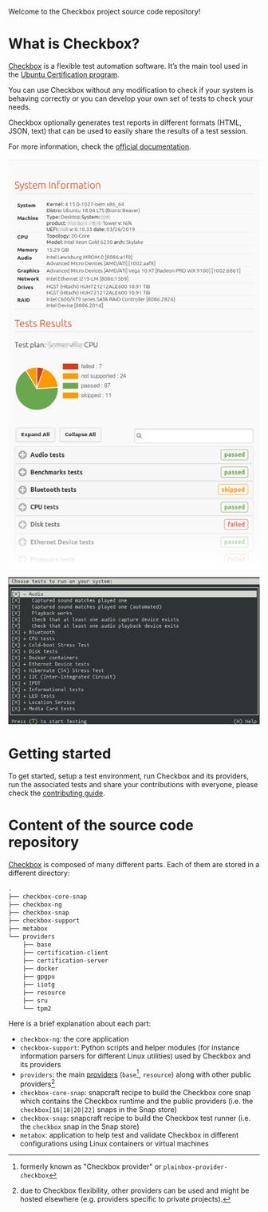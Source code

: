 Welcome to the Checkbox project source code repository!

# What is Checkbox?

[Checkbox] is a flexible test automation software. It’s the main tool used in the [Ubuntu Certification program].

You can use Checkbox without any modification to check if your system is behaving correctly or you can develop your own set of tests to check your needs.

Checkbox optionally generates test reports in different formats (HTML, JSON, text) that can be used to easily share the results of a test session.

For more information, check the [official documentation].

![Test report exported in HTML](docs/_images/checkbox-test-report.png)

![Test selection screen in Checkbox](docs/_images/checkbox-snappy-3-select-jobs.png)

# Getting started

To get started, setup a test environment, run Checkbox and its providers, run the associated tests and share your contributions with everyone, please check the [contributing guide].


# Content of the source code repository

[Checkbox] is composed of many different parts. Each of them are stored in a different directory:

```
.
├── checkbox-core-snap
├── checkbox-ng
├── checkbox-snap
├── checkbox-support
├── metabox
└── providers
    ├── base
    ├── certification-client
    ├── certification-server
    ├── docker
    ├── gpgpu
    ├── iiotg
    ├── resource
    ├── sru
    └── tpm2
```

Here is a brief explanation about each part:

- `checkbox-ng`: the core application
- `checkbox-support`: Python scripts and helper modules (for instance information parsers for different Linux utilities) used by Checkbox and its providers
- `providers`: the main [providers] (`base`[^1], `resource`) along with other public providers[^2]
- `checkbox-core-snap`: snapcraft recipe to build the Checkbox core snap which contains the Checkbox runtime and the public providers (i.e. the `checkbox[16|18|20|22]` snaps in the Snap store)
- `checkbox-snap`: snapcraft recipe to build the Checkbox test runner (i.e. the `checkbox` snap in the Snap store)
- `metabox`: application to help test and validate Checkbox in different configurations using Linux containers or virtual machines

[Checkbox]: https://checkbox.readthedocs.io/en/latest/
[official documentation]: https://checkbox.readthedocs.io/en/latest/
[contributing guide]: CONTRIBUTING.md
[providers]: https://checkbox.readthedocs.io/en/latest/understanding.html#provider
[Ubuntu Certification program]: https://ubuntu.com/certified
[^1]: formerly known as "Checkbox provider" or `plainbox-provider-checkbox`
[^2]: due to Checkbox flexibility, other providers can be used and might be hosted elsewhere (e.g. providers specific to private projects).
